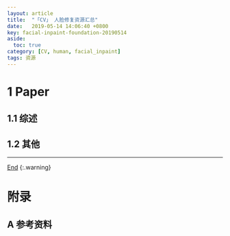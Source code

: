 ```yaml
---
layout: article
title:  "「CV」 人脸修复资源汇总"
date:   2019-05-14 14:06:40 +0800
key: facial-inpaint-foundation-20190514
aside:
  toc: true
category: [CV, human, facial_inpaint]
tags: 资源
---
```


<!--more-->

# 1 Paper  
## 1.1 综述  
## 1.2 其他


-------------------  
 [End]()
{:.warning}  


# 附录
## A 参考资料
